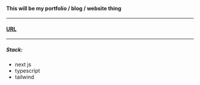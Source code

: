 #### This will be my portfolio / blog / website thing

---

#### [URL][url]

---

##### Stack:

- next js
- typescript
- tailwind

[url]: https://truejacobg-portfolio.vercel.app/
